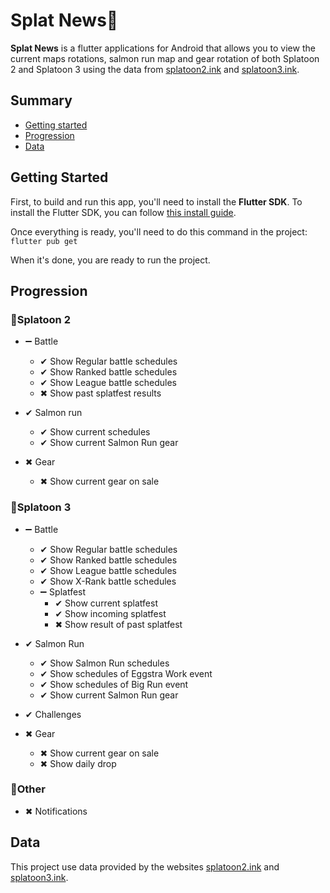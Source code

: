 # **Splat News🐙**

**Splat News** is a flutter applications for Android that allows you
to view the current maps rotations, salmon run map and gear rotation of both Splatoon 2 and Splatoon 3
using the data from [splatoon2.ink](https://splatoon2.ink "splatoon2.ink") and [splatoon3.ink](splatoon3.ink "splatoon3.ink"). 

## **Summary**

 - [Getting started](#getting-started)
 - [Progression](#progression)
 - [Data](#data)


## **Getting Started**

First, to build and run this app, you'll need to install the **Flutter SDK**.
To install the Flutter SDK, you can follow [this install guide](https://docs.flutter.dev/get-started/install "Install flutter SDK").

Once everything is ready, you'll need to do this command in the project:
\
`flutter pub get`

When it's done, you are ready to run the project.

## **Progression**

### **🐙Splatoon 2**

 - ➖ Battle
    - ✔ Show Regular battle schedules  
    - ✔ Show Ranked battle schedules 
    - ✔ Show League battle schedules
    - ✖ Show past splatfest results

 - ✔ Salmon run 
    - ✔ Show current schedules
    - ✔ Show current Salmon Run gear

 - ✖ Gear
    - ✖ Show current gear on sale
    

### **🐙Splatoon 3**

- ➖ Battle
    - ✔ Show Regular battle schedules  
    - ✔ Show Ranked battle schedules 
    - ✔ Show League battle schedules
    - ✔ Show X-Rank battle schedules
    - ➖ Splatfest
        - ✔ Show current splatfest 
        - ✔ Show incoming splatfest
        - ✖ Show result of past splatfest

- ✔ Salmon Run 
    - ✔ Show Salmon Run schedules 
    - ✔ Show schedules of Eggstra Work event 
    - ✔ Show schedules of Big Run event 
    - ✔ Show current Salmon Run gear

- ✔ Challenges

- ✖ Gear
    - ✖ Show current gear on sale
    - ✖ Show daily drop

### **🐙Other**

- ✖ Notifications

## Data

This project use data provided by the websites [splatoon2.ink](https://splatoon2.ink "splatoon2.ink") and [splatoon3.ink](splatoon3.ink "splatoon3.ink"). 
